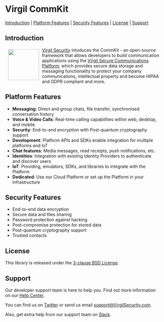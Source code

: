 # Virgil CommKit

[Introduction](#introduction) | [Platform Features](#platform-features) | [Security Features](#security-features) | [License](#license) | [Support](#support)

## Introduction

<a href="https://virgilsecurity.com/secure-communications-platform/"><img width="100px" src="https://cdn.virgilsecurity.com/assets/images/github/logos/platform/secure-communications-platform.png" align="left" hspace="10" vspace="6"></a> [Virgil Security](https://virgilsecurity.com) intoduces the CommKit - an open-source framework that allows developers to build communication applications using the [Virgil Secure Communications Platform](https://virgilsecurity.com/secure-communications-platform/), which provides secure data storage and messaging functionality to protect your company communications, intellectual property and become HIPAA and GDPR compliant and more.


## Platform Features

- **Messaging**: Direct and group chats, file transfer, synchronised conversation history
- **Voice & Video Calls**: Real-time calling capabilities within web, desktop, and mobile
- **Security**: End-to-end encryption with Post-quantum cryptography support
- **Development**: Platform APIs and SDKs enable integration for multiple platforms and IoT
- **Chat features**: Media messages, read receipts, push notifications, etc.
- **Identities**: Integration with existing Identity Providers to authenticate and discover users
- **IoT**: Providing, emulators, SDKs, and libraries to integrate with the Platform
- **Dedicated**: Use our Cloud Platform or set up the Platform in your infrastructure

## Security Features

- End-to-end data encryption 
- Secure data and files sharing
- Password protection against hacking
- Post-compromise protection for stored data
- Post-quantum cryptography support
- Trusted contacts

## License

This library is released under the [3-clause BSD License](LICENSE).

## Support

Our developer support team is here to help you. Find out more information on our [Help Center](https://help.virgilsecurity.com/).

You can find us on [Twitter](https://twitter.com/VirgilSecurity) or send us email support@VirgilSecurity.com.

Also, get extra help from our support team on [Slack](https://virgilsecurity.com/join-community).
